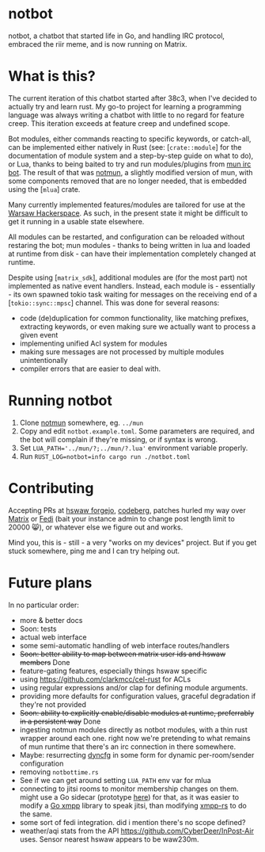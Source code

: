 # notbot

notbot, a chatbot that started life in Go, and handling IRC protocol, embraced the riir meme, and is now running on Matrix.

# What is this?

The current iteration of this chatbot started after 38c3, when I've decided to actually try and learn rust. My go-to project for learning a programming language
was always writing a chatbot with little to no regard for feature creep. This iteration exceeds at feature creep and undefined scope.

Bot modules, either commands reacting to specific keywords, or catch-all, can be implemented either natively in Rust (see: [`crate::module`] for the documentation
of module system and a step-by-step guide on what to do), or Lua, thanks to being baited to try and run modules/plugins from
[mun irc bot](https://code.hackerspace.pl/q3k/mun). The result of that was [notmun](https://code.hackerspace.pl/ar/notmun), a slightly modified version of mun, with
some components removed that are no longer needed, that is embedded using the [`mlua`] crate.

Many currently implemented features/modules are tailored for use at the [Warsaw Hackerspace](https://hackerspace.pl/). As such, in the present state it might be
difficult to get it running in a usable state elsewhere.

All modules can be restarted, and configuration can be reloaded without restaring the bot; mun modules - thanks to being written in lua and loaded at runtime from
disk - can have their implementation completely changed at runtime.

Despite using [`matrix_sdk`], additional modules are (for the most part) not implemented as native event handlers. Instead, each module is - essentially - its
own spawned tokio task waiting for messages on the receiving end of a [`tokio::sync::mpsc`] channel.
This was done for several reasons:
* code (de)duplication for common functionality, like matching prefixes, extracting keywords, or even making sure we actually want to process a given event
* implementing unified Acl system for modules
* making sure messages are not processed by multiple modules unintentionally
* compiler errors that are easier to deal with.

# Running notbot

1. Clone [notmun](https://code.hackerspace.pl/ar/notmun) somewhere, eg. `../mun`
2. Copy and edit `notbot.example.toml`. Some parameters are required, and the bot will complain if they're missing, or if syntax is wrong.
3. Set `LUA_PATH='../mun/?;../mun/?.lua'` environment variable properly.
4. Run `RUST_LOG=notbot=info cargo run ./notbot.toml`

# Contributing

Accepting PRs at [hswaw forgejo](https://code.hackerspace.pl/ar/notbot), [codeberg](https://codeberg.org/arachnist/notbot), patches
hurled my way over [Matrix](https://matrix.to/#/@ar:is-a.cat) or [Fedi](https://is-a.cat/@ar) (bait your instance admin to change post
length limit to 20000 😸), or whatever else we figure out and works.

Mind you, this is - still - a very "works on my devices" project. But if you get stuck somewhere, ping me and I can try helping out.

# Future plans

In no particular order:
* more & better docs
* Soon: tests
* actual web interface
* some semi-automatic handling of web interface routes/handlers
* ~~Soon: better ability to map between matrix user ids and hswaw members~~ Done
* feature-gating features, especially things hswaw specific
* using <https://github.com/clarkmcc/cel-rust> for ACLs
* using regular expressions and/or clap for defining module arguments.
* providing more defaults for configuration values, graceful degradation if they're not provided
* ~~Soon: ability to explicitly enable/disable modules at runtime, preferrably in a persistent way~~ Done
* ingesting notmun modules directly as notbot modules, with a thin rust wrapper around each one.
  right now we're pretending to what remains of mun runtime that there's an irc connection in there somewhere.
* Maybe: resurrecting [dyncfg](https://github.com/arachnist/dyncfg) in some form for dynamic per-room/sender configuration
* removing `notbottime.rs`
* See if we can get around setting `LUA_PATH` env var for mlua
* connecting to jitsi rooms to monitor membership changes on them. might use a Go sidecar (prototype [here](https://github.com/arachnist/jitsi-go/)) for that, as it was easier to modify a [Go xmpp](https://github.com/arachnist/go-xmpp) library to speak jitsi, than modifying [xmpp-rs](https://docs.rs/xmpp/latest/xmpp/) to do the same.
* some sort of fedi integration. did i mention there's no scope defined?
* weather/aqi stats from the API <https://github.com/CyberDeer/InPost-Air> uses. Sensor nearest hswaw appears to be waw230m.

